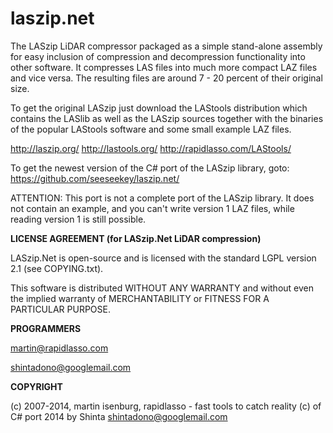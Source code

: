 laszip.net
==========

The LASzip LiDAR compressor packaged as a simple stand-alone assembly for
easy inclusion of compression and decompression functionality into
other software. It compresses LAS files into much more compact LAZ
files and vice versa. The resulting files are around 7 - 20 percent
of their original size.

To get the original LASzip just download the LAStools distribution which contains
the LASlib as well as the LASzip sources together with the binaries
of the popular LAStools software and some small example LAZ files.

http://laszip.org/
http://lastools.org/
http://rapidlasso.com/LAStools/

To get the newest version of the C# port of the LASzip library, goto:
https://github.com/seeseekey/laszip.net/

ATTENTION: This port is not a complete port of the LASzip library. It
does not contain an example, and you can't write version 1 LAZ files,
while reading version 1 is still possible.


**LICENSE AGREEMENT (for LASzip.Net LiDAR compression)**

  LASzip.Net is open-source and is licensed with the standard LGPL version 2.1
  (see COPYING.txt).

  This software is distributed WITHOUT ANY WARRANTY and without even the
  implied warranty of MERCHANTABILITY or FITNESS FOR A PARTICULAR PURPOSE.

  
**PROGRAMMERS**
  
  martin@rapidlasso.com
  
  shintadono@googlemail.com
  
  
**COPYRIGHT**
  
  (c) 2007-2014, martin isenburg, rapidlasso - fast tools to catch reality
  (c) of C# port 2014 by Shinta <shintadono@googlemail.com>